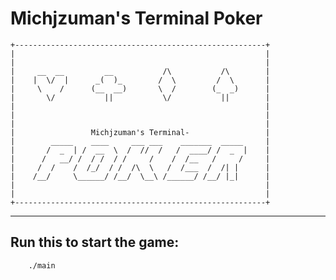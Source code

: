 # Michjzuman's Terminal Poker

    +--------------------------------------------------------+
    |                                                        |
    |                                                        |
    |     __  __         __           /\           /\        |
    |    |  \/  |      _(  )_        /  \         /  \       |
    |     \    /      (__  __)       \  /        (_  _)      |
    |       \/           ||           \/           ||        |
    |                                                        |
    |                                                        |
    |                                                        |
    |                 Michjzuman's Terminal-                 |
    |        _____    ____     ___ ___    _______  _____     |
    |       /  _  | /  __  \  /  //  /   /  ____/ /  _  |    |
    |      /   __/ /  / /  / /     /    /  /__   /     /     |
    |     /  /    /  /_/  / /  /\  \   /  /___  /  /| |      |
    |    /__/     \______/ /__/  \__\ /______/ /__/ |_|      |
    |                                                        |
    |                                                        |
    +--------------------------------------------------------+

---
## Run this to start the game:
```bash
    ./main